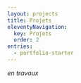 ```yaml
---
layout: projects
title: Projets
eleventyNavigation:
  key: Projets
  order: 2
entries:
  - portfolio-starter
---
```


*en travaux*
